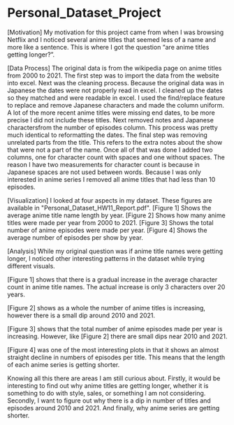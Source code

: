 # Personal_Dataset_Project
[Motivation]
My motivation for this project came from when I was browsing Netflix and I noticed several anime titles that seemed less of a name and more like a sentence. This is where I got the question “are anime titles getting longer?”.

[Data Process]
The original data is from the wikipedia page on anime titles from 2000 to 2021. The first step was to import the data from the website into excel. Next was the cleaning process. Because the original data was in Japanese the dates were not properly read in excel. I cleaned up the dates so they matched and were readable in excel.  I used the find/replace feature to replace and remove Japanese characters and made the column uniform. A lot of the more recent anime titles were missing end dates, to be more precise I did not include these titles.
Next removed notes and Japanese charactersfrom the number of episodes column. This process was pretty much identical to reformatting the dates. The final step was removing unrelated parts from the title. This refers to the extra notes about the show that were not a part of the name. Once all of that was done I added two columns, one for character count with spaces and one without spaces. The reason I have two measurements for character count is because in Japanese spaces are not used between words. Because I was only interested in anime series I removed all anime titles that had less than 10 episodes.

[Visualization]
I looked at four aspects in my dataset. These figures are available in "Personal_Dataset_HW11_Report.pdf".
 [Figure 1] Shows the average anime title name length by year.
 [Figure 2]  Shows how many anime titles were made per year from 2000 to 2021. 
 [Figure 3]  Shows the total number of anime episodes were made per year. 
 [Figure 4]  Shows the average number of episodes per show by year. 

[Analysis]
While my original question was if anime title names were getting longer, I noticed other interesting patterns in the dataset while trying different visuals.

[Figure 1] shows that there is a gradual increase in the average character count in anime title names. The actual increase is only 3 characters over 20 years.

[Figure 2] shows as a whole the number of anime titles is increasing, however there is a small dip around 2010 and 2021.

[Figure 3] shows that the total number of anime episodes made per year is increasing. However, like [Figure 2] there are small dips near 2010 and 2021.

[Figure 4] was one of the most interesting plots in that it shows an almost straight decline in numbers of episodes per title. This means that the length of each anime series is getting shorter.

Knowing all this there are areas I am still curious about. Firstly, it would be interesting to find out why anime titles are getting longer, whether it is something to do with style, sales, or something I am not considering. Secondly, I want to figure out why there is a dip in number of titles and episodes around 2010 and 2021. And finally, why anime series are getting shorter.

